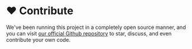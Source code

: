 # ❤ Contribute

We've been running this project in a completely open source manner, and you can visit [our official Github repository](https://github.com/OneKeyHQ/app-monorepo) to star, discuss, and even contribute your own code.
